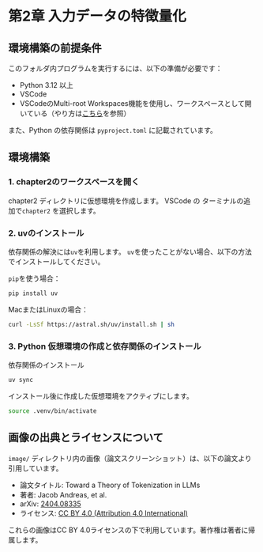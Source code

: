 # 第2章 入力データの特徴量化

## 環境構築の前提条件

このフォルダ内プログラムを実行するには、以下の準備が必要です：

- Python 3.12 以上
- VSCode
- VSCodeのMulti-root Workspaces機能を使用し、ワークスペースとして開いている（やり方は[こちら](../README.md)を参照）

また、Python の依存関係は `pyproject.toml` に記載されています。

## 環境構築

### 1. chapter2のワークスペースを開く
chapter2 ディレクトリに仮想環境を作成します。
VSCode の ターミナルの追加で`chapter2` を選択します。

### 2. uvのインストール

依存関係の解決には`uv`を利用します。
`uv`を使ったことがない場合、以下の方法でインストールしてください。

`pip`を使う場合：
```bash
pip install uv
```

MacまたはLinuxの場合：
```bash
curl -LsSf https://astral.sh/uv/install.sh | sh
```

### 3. Python 仮想環境の作成と依存関係のインストール

依存関係のインストール
```bash
uv sync
```

インストール後に作成した仮想環境をアクティブにします。

```bash
source .venv/bin/activate
```

## 画像の出典とライセンスについて

`image/` ディレクトリ内の画像（論文スクリーンショット）は、以下の論文より引用しています。

- 論文タイトル: Toward a Theory of Tokenization in LLMs
- 著者: Jacob Andreas, et al.
- arXiv: [2404.08335](https://arxiv.org/abs/2404.08335)
- ライセンス: [CC BY 4.0 (Attribution 4.0 International)](https://creativecommons.org/licenses/by/4.0/)

これらの画像はCC BY 4.0ライセンスの下で利用しています。著作権は著者に帰属します。
